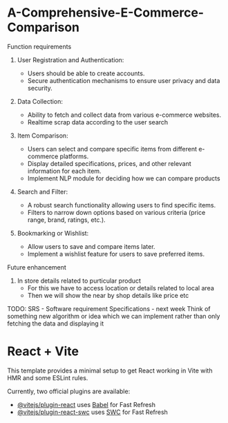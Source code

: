 # A-Comprehensive-E-Commerce-Comparison

 Function requirements
1. User Registration and Authentication:
	- Users should be able to create accounts.
	- Secure authentication mechanisms to ensure user privacy and data security.

2. Data Collection:
	- Ability to fetch and collect data from various e-commerce websites.
	- Realtime scrap data according to the user search

3. Item Comparison:
	- Users can select and compare specific items from different e-commerce platforms.
	- Display detailed specifications, prices, and other relevant information for each item.
	- Implement NLP module for deciding how we can compare products

4. Search and Filter:
	- A robust search functionality allowing users to find specific items.
	- Filters to narrow down options based on various criteria (price range, brand, ratings, etc.).

5. Bookmarking or Wishlist:
    - Allow users to save and compare items later.
    - Implement a wishlist feature for users to save preferred items.


 Future enhancement 
1. In store details related to purticular product
	- For this we have to access location or details related to local area
	- Then we will show the near by shop details like price etc

TODO:
SRS - Software requirement Specifications - next week
Think of something new algorithm or idea which we can implement rather than only fetching the data and displaying it

# React + Vite

This template provides a minimal setup to get React working in Vite with HMR and some ESLint rules.

Currently, two official plugins are available:

- [@vitejs/plugin-react](https://github.com/vitejs/vite-plugin-react/blob/main/packages/plugin-react/README.md) uses [Babel](https://babeljs.io/) for Fast Refresh
- [@vitejs/plugin-react-swc](https://github.com/vitejs/vite-plugin-react-swc) uses [SWC](https://swc.rs/) for Fast Refresh
